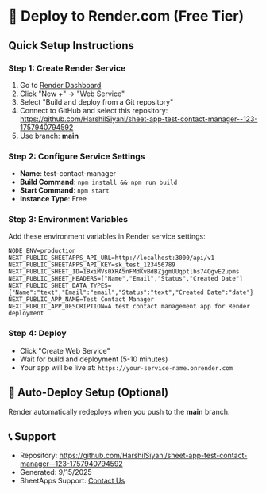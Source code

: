 
# 🚀 Deploy to Render.com (Free Tier)

## Quick Setup Instructions

### Step 1: Create Render Service
1. Go to [Render Dashboard](https://dashboard.render.com/)
2. Click "New +" → "Web Service"
3. Select "Build and deploy from a Git repository"
4. Connect to GitHub and select this repository: https://github.com/HarshilSiyani/sheet-app-test-contact-manager--123-1757940794592
5. Use branch: **main**

### Step 2: Configure Service Settings
- **Name**: test-contact-manager
- **Build Command**: `npm install && npm run build`
- **Start Command**: `npm start`
- **Instance Type**: Free

### Step 3: Environment Variables
Add these environment variables in Render service settings:

```
NODE_ENV=production
NEXT_PUBLIC_SHEETAPPS_API_URL=http://localhost:3000/api/v1
NEXT_PUBLIC_SHEETAPPS_API_KEY=sk_test_123456789
NEXT_PUBLIC_SHEET_ID=1BxiMVs0XRA5nFMdKvBdBZjgmUUqptlbs74OgvE2upms
NEXT_PUBLIC_SHEET_HEADERS=["Name","Email","Status","Created Date"]
NEXT_PUBLIC_SHEET_DATA_TYPES={"Name":"text","Email":"email","Status":"text","Created Date":"date"}
NEXT_PUBLIC_APP_NAME=Test Contact Manager
NEXT_PUBLIC_APP_DESCRIPTION=A test contact management app for Render deployment
```

### Step 4: Deploy
- Click "Create Web Service"
- Wait for build and deployment (5-10 minutes)
- Your app will be live at: `https://your-service-name.onrender.com`

## 🔄 Auto-Deploy Setup (Optional)
Render automatically redeploys when you push to the **main** branch.

## 📞 Support
- Repository: https://github.com/HarshilSiyani/sheet-app-test-contact-manager--123-1757940794592
- Generated: 9/15/2025
- SheetApps Support: [Contact Us](mailto:support@sheetapps.com)
